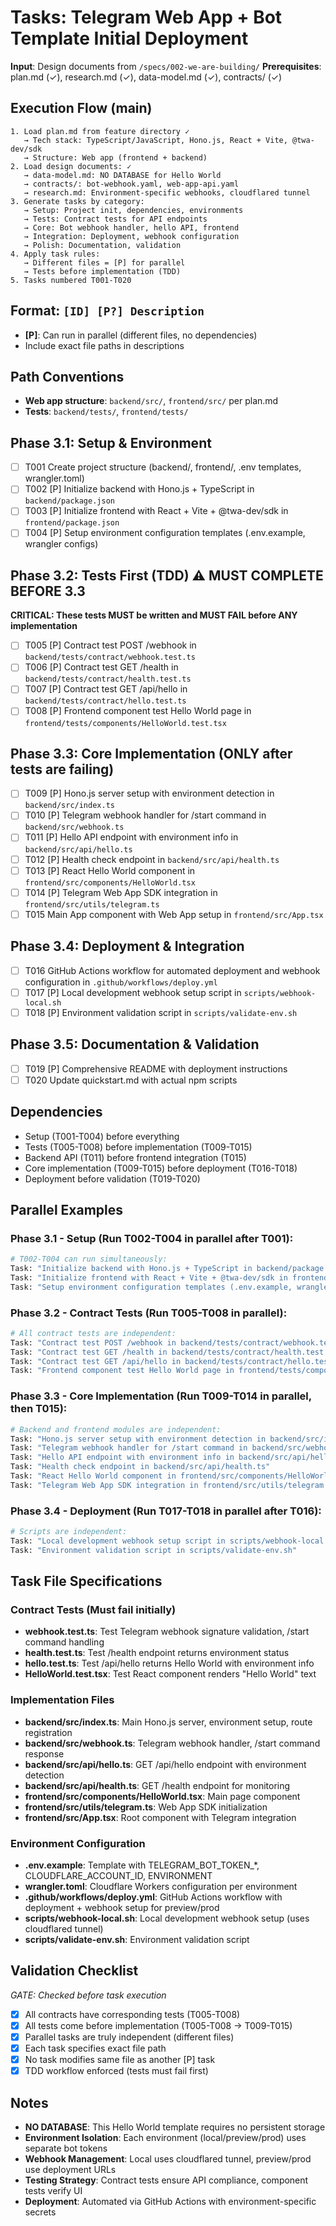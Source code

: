 # Tasks: Telegram Web App + Bot Template Initial Deployment

**Input**: Design documents from `/specs/002-we-are-building/`
**Prerequisites**: plan.md (✓), research.md (✓), data-model.md (✓), contracts/ (✓)

## Execution Flow (main)
```
1. Load plan.md from feature directory ✓
   → Tech stack: TypeScript/JavaScript, Hono.js, React + Vite, @twa-dev/sdk
   → Structure: Web app (frontend + backend)
2. Load design documents: ✓
   → data-model.md: NO DATABASE for Hello World
   → contracts/: bot-webhook.yaml, web-app-api.yaml
   → research.md: Environment-specific webhooks, cloudflared tunnel
3. Generate tasks by category:
   → Setup: Project init, dependencies, environments
   → Tests: Contract tests for API endpoints
   → Core: Bot webhook handler, hello API, frontend
   → Integration: Deployment, webhook configuration
   → Polish: Documentation, validation
4. Apply task rules:
   → Different files = [P] for parallel
   → Tests before implementation (TDD)
5. Tasks numbered T001-T020
```

## Format: `[ID] [P?] Description`
- **[P]**: Can run in parallel (different files, no dependencies)
- Include exact file paths in descriptions

## Path Conventions
- **Web app structure**: `backend/src/`, `frontend/src/` per plan.md
- **Tests**: `backend/tests/`, `frontend/tests/`

## Phase 3.1: Setup & Environment
- [ ] T001 Create project structure (backend/, frontend/, .env templates, wrangler.toml)
- [ ] T002 [P] Initialize backend with Hono.js + TypeScript in `backend/package.json`
- [ ] T003 [P] Initialize frontend with React + Vite + @twa-dev/sdk in `frontend/package.json`
- [ ] T004 [P] Setup environment configuration templates (.env.example, wrangler configs)

## Phase 3.2: Tests First (TDD) ⚠️ MUST COMPLETE BEFORE 3.3
**CRITICAL: These tests MUST be written and MUST FAIL before ANY implementation**
- [ ] T005 [P] Contract test POST /webhook in `backend/tests/contract/webhook.test.ts`
- [ ] T006 [P] Contract test GET /health in `backend/tests/contract/health.test.ts`
- [ ] T007 [P] Contract test GET /api/hello in `backend/tests/contract/hello.test.ts`
- [ ] T008 [P] Frontend component test Hello World page in `frontend/tests/components/HelloWorld.test.tsx`

## Phase 3.3: Core Implementation (ONLY after tests are failing)
- [ ] T009 [P] Hono.js server setup with environment detection in `backend/src/index.ts`
- [ ] T010 [P] Telegram webhook handler for /start command in `backend/src/webhook.ts`
- [ ] T011 [P] Hello API endpoint with environment info in `backend/src/api/hello.ts`
- [ ] T012 [P] Health check endpoint in `backend/src/api/health.ts`
- [ ] T013 [P] React Hello World component in `frontend/src/components/HelloWorld.tsx`
- [ ] T014 [P] Telegram Web App SDK integration in `frontend/src/utils/telegram.ts`
- [ ] T015 Main App component with Web App setup in `frontend/src/App.tsx`

## Phase 3.4: Deployment & Integration
- [ ] T016 GitHub Actions workflow for automated deployment and webhook configuration in `.github/workflows/deploy.yml`
- [ ] T017 [P] Local development webhook setup script in `scripts/webhook-local.sh`
- [ ] T018 [P] Environment validation script in `scripts/validate-env.sh`

## Phase 3.5: Documentation & Validation
- [ ] T019 [P] Comprehensive README with deployment instructions
- [ ] T020 Update quickstart.md with actual npm scripts

## Dependencies
- Setup (T001-T004) before everything
- Tests (T005-T008) before implementation (T009-T015)
- Backend API (T011) before frontend integration (T015)
- Core implementation (T009-T015) before deployment (T016-T018)
- Deployment before validation (T019-T020)

## Parallel Examples

### Phase 3.1 - Setup (Run T002-T004 in parallel after T001):
```bash
# T002-T004 can run simultaneously:
Task: "Initialize backend with Hono.js + TypeScript in backend/package.json"
Task: "Initialize frontend with React + Vite + @twa-dev/sdk in frontend/package.json"
Task: "Setup environment configuration templates (.env.example, wrangler configs)"
```

### Phase 3.2 - Contract Tests (Run T005-T008 in parallel):
```bash
# All contract tests are independent:
Task: "Contract test POST /webhook in backend/tests/contract/webhook.test.ts"
Task: "Contract test GET /health in backend/tests/contract/health.test.ts"
Task: "Contract test GET /api/hello in backend/tests/contract/hello.test.ts"
Task: "Frontend component test Hello World page in frontend/tests/components/HelloWorld.test.tsx"
```

### Phase 3.3 - Core Implementation (Run T009-T014 in parallel, then T015):
```bash
# Backend and frontend modules are independent:
Task: "Hono.js server setup with environment detection in backend/src/index.ts"
Task: "Telegram webhook handler for /start command in backend/src/webhook.ts"
Task: "Hello API endpoint with environment info in backend/src/api/hello.ts"
Task: "Health check endpoint in backend/src/api/health.ts"
Task: "React Hello World component in frontend/src/components/HelloWorld.tsx"
Task: "Telegram Web App SDK integration in frontend/src/utils/telegram.ts"
```

### Phase 3.4 - Deployment (Run T017-T018 in parallel after T016):
```bash
# Scripts are independent:
Task: "Local development webhook setup script in scripts/webhook-local.sh"
Task: "Environment validation script in scripts/validate-env.sh"
```

## Task File Specifications

### Contract Tests (Must fail initially)
- **webhook.test.ts**: Test Telegram webhook signature validation, /start command handling
- **health.test.ts**: Test /health endpoint returns environment status
- **hello.test.ts**: Test /api/hello returns Hello World with environment info
- **HelloWorld.test.tsx**: Test React component renders "Hello World" text

### Implementation Files
- **backend/src/index.ts**: Main Hono.js server, environment setup, route registration
- **backend/src/webhook.ts**: Telegram webhook handler, /start command response
- **backend/src/api/hello.ts**: GET /api/hello endpoint with environment detection
- **backend/src/api/health.ts**: GET /health endpoint for monitoring
- **frontend/src/components/HelloWorld.tsx**: Main page component
- **frontend/src/utils/telegram.ts**: Web App SDK initialization
- **frontend/src/App.tsx**: Root component with Telegram integration

### Environment Configuration
- **.env.example**: Template with TELEGRAM_BOT_TOKEN_*, CLOUDFLARE_ACCOUNT_ID, ENVIRONMENT
- **wrangler.toml**: Cloudflare Workers configuration per environment
- **.github/workflows/deploy.yml**: GitHub Actions workflow with deployment + webhook setup for preview/prod
- **scripts/webhook-local.sh**: Local development webhook setup (uses cloudflared tunnel)
- **scripts/validate-env.sh**: Environment validation script

## Validation Checklist
*GATE: Checked before task execution*

- [x] All contracts have corresponding tests (T005-T008)
- [x] All tests come before implementation (T005-T008 → T009-T015)
- [x] Parallel tasks are truly independent (different files)
- [x] Each task specifies exact file path
- [x] No task modifies same file as another [P] task
- [x] TDD workflow enforced (tests must fail first)

## Notes
- **NO DATABASE**: This Hello World template requires no persistent storage
- **Environment Isolation**: Each environment (local/preview/prod) uses separate bot tokens
- **Webhook Management**: Local uses cloudflared tunnel, preview/prod use deployment URLs
- **Testing Strategy**: Contract tests ensure API compliance, component tests verify UI
- **Deployment**: Automated via GitHub Actions with environment-specific secrets